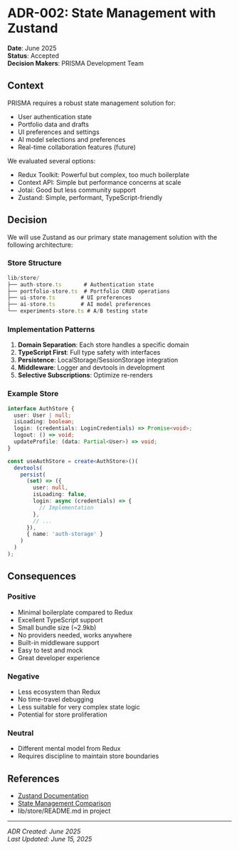 # ADR-002: State Management with Zustand

**Date**: June 2025  
**Status**: Accepted  
**Decision Makers**: PRISMA Development Team

## Context

PRISMA requires a robust state management solution for:
- User authentication state
- Portfolio data and drafts
- UI preferences and settings
- AI model selections and preferences
- Real-time collaboration features (future)

We evaluated several options:
- Redux Toolkit: Powerful but complex, too much boilerplate
- Context API: Simple but performance concerns at scale
- Jotai: Good but less community support
- Zustand: Simple, performant, TypeScript-friendly

## Decision

We will use Zustand as our primary state management solution with the following architecture:

### Store Structure

```typescript
lib/store/
├── auth-store.ts       # Authentication state
├── portfolio-store.ts  # Portfolio CRUD operations
├── ui-store.ts        # UI preferences
├── ai-store.ts        # AI model preferences
└── experiments-store.ts # A/B testing state
```

### Implementation Patterns

1. **Domain Separation**: Each store handles a specific domain
2. **TypeScript First**: Full type safety with interfaces
3. **Persistence**: LocalStorage/SessionStorage integration
4. **Middleware**: Logger and devtools in development
5. **Selective Subscriptions**: Optimize re-renders

### Example Store

```typescript
interface AuthStore {
  user: User | null;
  isLoading: boolean;
  login: (credentials: LoginCredentials) => Promise<void>;
  logout: () => void;
  updateProfile: (data: Partial<User>) => void;
}

const useAuthStore = create<AuthStore>()(
  devtools(
    persist(
      (set) => ({
        user: null,
        isLoading: false,
        login: async (credentials) => {
          // Implementation
        },
        // ...
      }),
      { name: 'auth-storage' }
    )
  )
);
```

## Consequences

### Positive

- Minimal boilerplate compared to Redux
- Excellent TypeScript support
- Small bundle size (~2.9kb)
- No providers needed, works anywhere
- Built-in middleware support
- Easy to test and mock
- Great developer experience

### Negative

- Less ecosystem than Redux
- No time-travel debugging
- Less suitable for very complex state logic
- Potential for store proliferation

### Neutral

- Different mental model from Redux
- Requires discipline to maintain store boundaries

## References

- [Zustand Documentation](https://docs.pmnd.rs/zustand)
- [State Management Comparison](https://blog.logrocket.com/zustand-vs-redux/)
- lib/store/README.md in project

---

_ADR Created: June 2025_  
_Last Updated: June 15, 2025_
